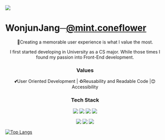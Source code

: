 <img src="https://capsule-render.vercel.app/api?type=waving&color=auto&height=300&section=header&text=Welcome%20Everyone&fontSize=90" />

 <h1>WonjunJang─<a href="https://www.instagram.com/mint.coneflower/">@mint.coneflower</a></h1>
<p align="center">👋Creating a memorable user experience is what I value the most.</p>
<p align="center">I first started developing in University as a CS major. While those times I found my passion into Front-End development.</p>

<h3 align="center">Values</h3>
<p align="center">💕User Oriented Development | ♻️Reusability and Readable Code |😊 Accessibility</p>

<h3 align="center">Tech Stack</h3>
<p align="center">
 <img src="http://img.shields.io/badge/JavaScript-ffb13b?style=flat-square&logo=javascript&logoColor=white" />
 <img src="http://img.shields.io/badge/TypeScript-3178C6?style=flat-square&logo=TypeScript&logoColor=white" />
 <img src="http://img.shields.io/badge/Sass-CC6699?style=flat-square&logo=sass&logoColor=white" />
 <img src="http://img.shields.io/badge/React-61DAFB?style=flat-square&logo=react&logoColor=white" />
</p>
<p align="center">
 <img src="http://img.shields.io/badge/Python-3766AB?style=flat-square&logo=Python&logoColor=white" />
 <img src="http://img.shields.io/badge/Django-092E20?style=flat-square&logo=django&logoColor=white" />
 <img src="http://img.shields.io/badge/C++-00599C?style=flat-square&logo=C%2B%2B&logoColor=white" />
</p>

[![Top Langs](https://github-readme-stats.vercel.app/api/top-langs/?username=Wonjuny0804&layout=compact)](https://github.com/anuraghazra/github-readme-stats)

